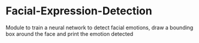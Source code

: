 # Facial-Expression-Detection
Module to train a neural network to detect facial emotions, draw a bounding box around the face and print the emotion detected
